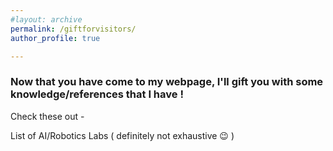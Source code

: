 ```yaml
---
#layout: archive
permalink: /giftforvisitors/
author_profile: true

---
```


<script type="text/javascript" src="//rf.revolvermaps.com/0/0/6.js?i=50tfwkgf7tp&amp;m=2&amp;c=ff007e&amp;cr1=b00c0c&amp;f=times_new_roman&amp;l=1&amp;bv=100&amp;v0=90&amp;rx=0&amp;lx=-20&amp;ly=-20" async="async"></script>


### Now that you have come to my webpage, I'll gift you with some knowledge/references that I have !
Check these out -

List of AI/Robotics Labs ( definitely not exhaustive :wink: )

